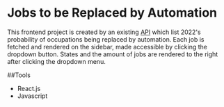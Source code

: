 # Jobs to be Replaced by Automation
  This frontend project is created by an existing [API](https://github.com/Newbz521/Api-group-by-entity) which list 2022's probability of occupations being replaced by automation. Each job is fetched and rendered on the sidebar, made accessible by clicking the dropdown button. States and the amount of jobs are rendered to the right after clicking the dropdown menu.

##Tools
  <ul>
  <li>React.js</ls>
  <li>Javascript</>
  </ul>
